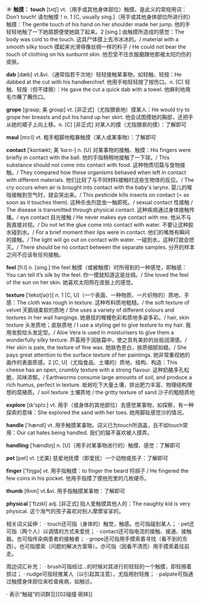 ☀ <span class="category">**触摸：**</span>
<span class="vocabulary">**touch**</span> [tʌtʃ] 
<span class="definition">vt.（用手或其他身体部位）触摸。是此义的常规用词：</span>Don’t touch! 请勿触摸！<span class="definition">n. 1 [C, usually sing.]（用手或其他身体部位所进行的）触摸：</span>The gentle touch of his hand on her shoulder made her jump. 他的手轻轻地触了一下她肩膀便使她跳了起来。<span class="definition">2 [sing.] 由触摸所造成的感觉：</span>The body was cold to the touch. 这具尸体摸上去冷冰冰的。/ material with a smooth silky touch 摸起来光滑得像丝绸一样的料子 / He could not bear the touch of clothing on his sunburnt skin. 他忍受不住衣服磨蹭他那被太阳灼伤的皮肤。
           
<span class="vocabulary">**dab**</span> [dæb]
<span class="definition">vt.&vi.（通常指若干次地）轻轻接触某事物，如轻触、轻按：</span>He dabbed at the cut with his handkerchief. 他用手帕轻轻按了按伤口。<span class="definition">n. [C] 轻触、轻按（但不揉擦）：</span>He gave the cut a quick dab with a towel. 他麻利地用毛巾蘸了蘸伤口。           
                      
<span class="vocabulary">**grope**</span> [grəʊp; 美 groʊp]
<span class="definition">vt. [非正式]（尤指猥亵地）摸某人：</span>He would try to grope her breasts and put his hand up her skirt. 他会试图摸她的胸部，还把手从她的裙子上向上移。<span class="definition">n. [C] [非正式] 对某人的摸（尤指猥亵的摸）：</span>了解即可

<span class="vocabulary">**maul**</span> [mɔ:l]
<span class="definition">vt. 粗手粗脚地粗暴触摸（某人或某事物）：</span>了解即可

<span class="vocabulary">**contact**</span> [ˈkɒntækt; 美 ˈkɑ:n-]
<span class="definition">n. [U] 对某事物的接触、触摸：</span>His fingers were briefly in contact with the ball. 他的手指稍稍地接触了一下球。/ This substance should not come into contact with food. 这种物质切莫与食物接触。/ They compared how these organisms behaved when left in contact with different materials. 他们比较了与不同材料接触时这些生物体的反应。/ The cry occurs when air is brought into contact with the baby's larynx. 婴儿的喉咙接触到空气时，就会哭出来。/ This pesticide kills insects on contact (= as soon as it touches them). 这种杀虫剂昆虫一触即死。/ sexual contact 性接触 / The disease is transmitted through physical contact. 这种疾病通过身体接触传播。/ eye contact 目光接触 / He never makes eye contact with me. 他从不与我直接对视。/ Do not let the glue come into contact with water. 不要让这种胶水碰到水。/ For a brief moment their lips were in contact. 他们的嘴唇有瞬间的接触。/ The light will go out on contact with water. 一碰到水，这种灯就会熄灭。/ There should be no contact between the separate samples. 分开的样本之间不应该有任何接触。
 
<span class="vocabulary">**feel**</span> [fi:l] 
<span class="definition">n. [sing.] the feel 触摸（或被触摸）时所得到的一种感觉，即触感：</span>You can tell it’s silk by the feel. 你一摸就知道这是丝绸。/ She loved the feel of the sun on her skin. 她喜欢太阳照在皮肤上的感觉。
           
<span class="vocabulary">**texture**</span> [ˈtekstʃə(r)]
<span class="definition">n. 1 [C, U]（一个表面、一种物质、一片织物的）质地、手感：</span>The cloth was rough in texture. 这种布料质地粗糙。/ the soft texture of velvet 天鹅绒柔软的质地 / She uses a variety of different colours and textures in her wall hangings. 她悬挂的帷幔色彩和质地多姿多彩。/ hair, skin texture 头发质地；皮肤质地 / I use a styling gel to give texture to my hair. 我用发胶给头发定型。/ Aloe Vera is used in moisturisers to give them a wonderfully silky texture. 芦荟用于润肤霜中，使之具有美妙的丝般润滑感。/ Her skin is pale, the texture of fine wax. 她肤色苍白，肤质细腻如蜡。/ She pays great attention to the surface texture of her paintings. 她非常重视她的画作的表面质感。<span class="definition">2 [C, U]（尤指食品、土壤的）质地、结构、构造：</span>This cheese has an open, crumbly texture with a strong flavour. 这种奶酪多孔松脆，风味浓郁。/ Earthworms consume large amounts of soil, and produce a rich humus, perfect in texture. 蚯蚓吃下大量土壤，排出肥力丰富、物理结构理想的腐殖质。/ soil texture 土壤质地 / the gritty texture of sand 沙子的粗糙质地
 
<span class="vocabulary">**explore**</span> [ɪk'splɔ:] 
<span class="definition">vt. 用手（或身体的其他部位）去感觉某事物，如探察，有一种探索的意味：</span>She explored the sand with her toes. 她用脚趾感觉沙的情况。

<span class="vocabulary">**handle**</span> ['hændl] 
<span class="definition">vt. 用手触摸某事物。词义已为touch所涵盖，且不如touch常用：</span>Our cat hates being handled. 我们的猫不喜欢被人摸弄。
           
<span class="vocabulary">**handling**</span> [ˈhændlɪŋ]
<span class="definition">n. [U]（用手对某事物进行的）触摸、感觉：</span>了解即可

<span class="vocabulary">**pet**</span> [pet] 
<span class="definition">vt. [尤美] 慈爱地抚摸（即爱抚）一个动物或孩子：</span>了解即可

<span class="vocabulary">**finger**</span> ['fɪŋɡə] 
<span class="definition">vt. 用手指触摸：</span>to finger the beard 捋胡子 / He fingered the few coins in his pocket. 他用手指摸了摸他兜里的几枚硬币。
           
<span class="vocabulary">**thumb**</span> [θʌm]
<span class="definition">vt.&vi. 用手指触摸某事物：</span>了解即可

<span class="vocabulary">**physical**</span> ['fɪzɪkl] 
<span class="definition">adj. [非正式] 指人爱触摸其他人的：</span>The naughty kid is very physical. 这个淘气的孩子喜欢对别人摩摩挲挲的。

相关词义延伸：
· touch还可指（身体的）触觉，触感。也可指碰到某人；
· pet还可指（两个人）以调情的方式来爱抚；
· contact还可指电流的接触、接通、接触器。也可指传染病患者的接触者；
· grope还可指用手摸索着寻找（看不到的东西）。也可指摸索（问题的解决方案等）。亦可指（因看不清而）用手摸索着往前走。

周边词汇补充：
· brush可指经过…的时候对其进行的轻轻的一个触摸，即轻擦着掠过；
· nudge可指轻推某人（以引起其注意），尤指用肘轻推；
· palpate可指通过触摸身体部位来检查疾病，如触诊。

· 表示“触碰”的词群见[[02碰撞 砸摔]]
